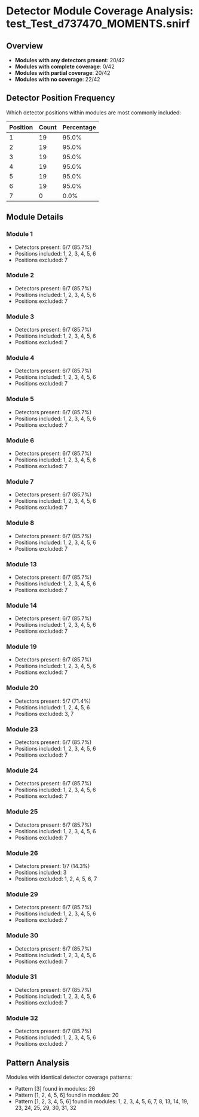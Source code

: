 # Detector Module Coverage Analysis: test_Test_d737470_MOMENTS.snirf

## Overview

- **Modules with any detectors present**: 20/42
- **Modules with complete coverage**: 0/42
- **Modules with partial coverage**: 20/42
- **Modules with no coverage**: 22/42

## Detector Position Frequency

Which detector positions within modules are most commonly included:

| Position | Count | Percentage |
|----------|-------|------------|
| 1 | 19 | 95.0% |
| 2 | 19 | 95.0% |
| 3 | 19 | 95.0% |
| 4 | 19 | 95.0% |
| 5 | 19 | 95.0% |
| 6 | 19 | 95.0% |
| 7 | 0 | 0.0% |

## Module Details

### Module 1

- Detectors present: 6/7 (85.7%)
- Positions included: 1, 2, 3, 4, 5, 6
- Positions excluded: 7

### Module 2

- Detectors present: 6/7 (85.7%)
- Positions included: 1, 2, 3, 4, 5, 6
- Positions excluded: 7

### Module 3

- Detectors present: 6/7 (85.7%)
- Positions included: 1, 2, 3, 4, 5, 6
- Positions excluded: 7

### Module 4

- Detectors present: 6/7 (85.7%)
- Positions included: 1, 2, 3, 4, 5, 6
- Positions excluded: 7

### Module 5

- Detectors present: 6/7 (85.7%)
- Positions included: 1, 2, 3, 4, 5, 6
- Positions excluded: 7

### Module 6

- Detectors present: 6/7 (85.7%)
- Positions included: 1, 2, 3, 4, 5, 6
- Positions excluded: 7

### Module 7

- Detectors present: 6/7 (85.7%)
- Positions included: 1, 2, 3, 4, 5, 6
- Positions excluded: 7

### Module 8

- Detectors present: 6/7 (85.7%)
- Positions included: 1, 2, 3, 4, 5, 6
- Positions excluded: 7

### Module 13

- Detectors present: 6/7 (85.7%)
- Positions included: 1, 2, 3, 4, 5, 6
- Positions excluded: 7

### Module 14

- Detectors present: 6/7 (85.7%)
- Positions included: 1, 2, 3, 4, 5, 6
- Positions excluded: 7

### Module 19

- Detectors present: 6/7 (85.7%)
- Positions included: 1, 2, 3, 4, 5, 6
- Positions excluded: 7

### Module 20

- Detectors present: 5/7 (71.4%)
- Positions included: 1, 2, 4, 5, 6
- Positions excluded: 3, 7

### Module 23

- Detectors present: 6/7 (85.7%)
- Positions included: 1, 2, 3, 4, 5, 6
- Positions excluded: 7

### Module 24

- Detectors present: 6/7 (85.7%)
- Positions included: 1, 2, 3, 4, 5, 6
- Positions excluded: 7

### Module 25

- Detectors present: 6/7 (85.7%)
- Positions included: 1, 2, 3, 4, 5, 6
- Positions excluded: 7

### Module 26

- Detectors present: 1/7 (14.3%)
- Positions included: 3
- Positions excluded: 1, 2, 4, 5, 6, 7

### Module 29

- Detectors present: 6/7 (85.7%)
- Positions included: 1, 2, 3, 4, 5, 6
- Positions excluded: 7

### Module 30

- Detectors present: 6/7 (85.7%)
- Positions included: 1, 2, 3, 4, 5, 6
- Positions excluded: 7

### Module 31

- Detectors present: 6/7 (85.7%)
- Positions included: 1, 2, 3, 4, 5, 6
- Positions excluded: 7

### Module 32

- Detectors present: 6/7 (85.7%)
- Positions included: 1, 2, 3, 4, 5, 6
- Positions excluded: 7

## Pattern Analysis

Modules with identical detector coverage patterns:

- Pattern [3] found in modules: 26
- Pattern [1, 2, 4, 5, 6] found in modules: 20
- Pattern [1, 2, 3, 4, 5, 6] found in modules: 1, 2, 3, 4, 5, 6, 7, 8, 13, 14, 19, 23, 24, 25, 29, 30, 31, 32
